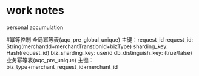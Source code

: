# work notes
personal accumulation

#幂等控制
全局幂等表(aqc_pre_global_unique)
主键：request_id
request_id: String(merchantId+merchantTranstionId+bizType)
sharding_key: Hash(request_id)
biz_sharding_key: userid
db_distinguish_key: (true/false)
业务幂等表(aqc_pre_unique)
主键：biz_type+merchant_request_id+merchant_id